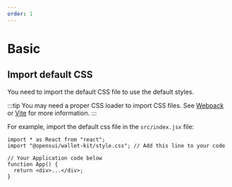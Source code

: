 ```yaml
---
order: 1
---
```


# Basic

## Import default CSS

You need to import the default CSS file to use the default styles.

:::tip
You may need a proper CSS loader to import CSS files. See [Webpack](https://webpack.js.org/loaders/css-loader/) or [Vite](https://vitejs.dev/guide/features.html#css) for more information.
:::

For example, import the default css file in the `src/index.jsx` file:

```
import * as React from "react";
import "@opensui/wallet-kit/style.css"; // Add this line to your code

// Your Application code below
function App() {
  return <div>...</div>;
}
```
